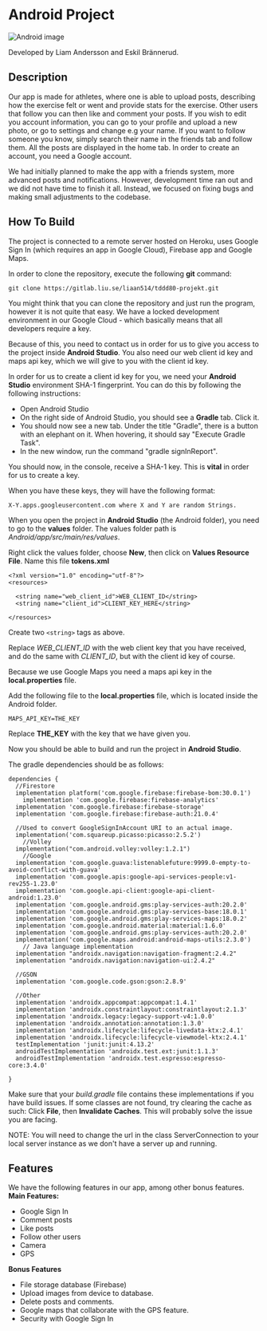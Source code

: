 ﻿# Android Project
![Android image](https://lh3.googleusercontent.com/GTmuiIZrppouc6hhdWiocybtRx1Tpbl52eYw4l-nAqHtHd4BpSMEqe-vGv7ZFiaHhG_l4v2m5Fdhapxw9aFLf28ErztHEv5WYIz5fA)

Developed by Liam Andersson and Eskil Brännerud.

## Description

Our app is made for athletes, where one is able to upload posts, describing how the exercise felt or went and provide stats for the exercise. Other users that follow you can then 
like and comment your posts. If you wish to edit you account information, you can go to your profile and upload a new photo, or go to settings and change e.g your name.
If you want to follow someone you know, simply search their name in the friends tab and follow them. All the posts are displayed in the home tab. In order to create an account,
you need a Google account.

We had initially planned to make the app with a friends system, more advanced posts and notifications. However, development time ran out and we did not have time to finish it all.
Instead, we focused on fixing bugs and making small adjustments to the codebase.

## How To Build

The project is connected to a remote server hosted on Heroku, uses Google Sign In (which requires an app in Google Cloud), Firebase app and Google Maps.

In order to clone the repository, execute the following **git** command:

    git clone https://gitlab.liu.se/liaan514/tddd80-projekt.git

You might think that you can clone the repository and just run the program, however it is not quite that easy. We have a locked development environment in our Google Cloud - which basically means that all developers require a key.

Because of this, you need to contact us in order for us to give you access to the project inside **Android Studio**. You also need our web client id key and maps api key, which we will give to you with the client id key.

In order for us to create a client id key for you, we need your **Android Studio** environment SHA-1 fingerprint. You can do this by following the following instructions:
 - Open Android Studio
 - On the right side of Android Studio, you should see a **Gradle** tab. Click it.
 - You should now see a new tab. Under the title "Gradle", there is a button with an elephant on it. When hovering, it should say "Execute Gradle Task".
 - In the new window, run the command "gradle signInReport".

You should now, in the console, receive a SHA-1 key. This is **vital** in order for us to create a key.

When you have these keys, they will have the following format:
    
    X-Y.apps.googleusercontent.com where X and Y are random Strings.
    
When you open the project in **Android Studio** (the Android folder), you need to go to the **values** folder. 
The values folder path is *Android/app/src/main/res/values*. 

Right click the values folder, choose **New**, then click on **Values Resource File**. Name this file **tokens.xml**

    <?xml version="1.0" encoding="utf-8"?>  
    <resources>  
	     
      <string name="web_client_id">WEB_CLIENT_ID</string>  
      <string name="client_id">CLIENT_KEY_HERE</string>  
      
    </resources>

Create two `<string>` tags as above.
 
Replace *WEB_CLIENT_ID* with the web client key that you have received, and do the same with 
*CLIENT_ID*, but with the client id key of course.

Because we use Google Maps you need a maps api key in the **local.properties** file.

Add the following file to the **local.properties** file, which is located inside the Android folder.

    MAPS_API_KEY=THE_KEY

Replace **THE_KEY** with the key that we have given you.

Now you should be able to build and run the project in **Android Studio**. 

The gradle dependencies should be as follows:

    dependencies {  
      //Firestore  
      implementation platform('com.google.firebase:firebase-bom:30.0.1')  
        implementation 'com.google.firebase:firebase-analytics'  
      implementation 'com.google.firebase:firebase-storage'  
      implementation 'com.google.firebase:firebase-auth:21.0.4'  
      
      //Used to convert GoogleSignInAccount URI to an actual image.  
      implementation('com.squareup.picasso:picasso:2.5.2')  
        //Volley  
      implementation("com.android.volley:volley:1.2.1")  
        //Google  
      implementation 'com.google.guava:listenablefuture:9999.0-empty-to-avoid-conflict-with-guava'  
      implementation 'com.google.apis:google-api-services-people:v1-rev255-1.23.0'  
      implementation 'com.google.api-client:google-api-client-android:1.23.0'  
      implementation 'com.google.android.gms:play-services-auth:20.2.0'  
      implementation 'com.google.android.gms:play-services-base:18.0.1'  
      implementation 'com.google.android.gms:play-services-maps:18.0.2'  
      implementation 'com.google.android.material:material:1.6.0'  
      implementation 'com.google.android.gms:play-services-auth:20.2.0'  
      implementation('com.google.maps.android:android-maps-utils:2.3.0')  
        // Java language implementation  
      implementation "androidx.navigation:navigation-fragment:2.4.2"  
      implementation "androidx.navigation:navigation-ui:2.4.2"  
      
      //GSON  
      implementation 'com.google.code.gson:gson:2.8.9'  
      
      //Other  
      implementation 'androidx.appcompat:appcompat:1.4.1'  
      implementation 'androidx.constraintlayout:constraintlayout:2.1.3'  
      implementation 'androidx.legacy:legacy-support-v4:1.0.0'  
      implementation 'androidx.annotation:annotation:1.3.0'  
      implementation 'androidx.lifecycle:lifecycle-livedata-ktx:2.4.1'  
      implementation 'androidx.lifecycle:lifecycle-viewmodel-ktx:2.4.1'  
      testImplementation 'junit:junit:4.13.2'  
      androidTestImplementation 'androidx.test.ext:junit:1.1.3'  
      androidTestImplementation 'androidx.test.espresso:espresso-core:3.4.0'  
      
    }


Make sure that your *build.gradle* file contains these implementations if you have build issues.
If some classes are not found, try clearing the cache as such:
Click **File**,  then **Invalidate Caches**. This will probably solve the issue you are facing.

NOTE: You will need to change the url in the class ServerConnection to your local server instance as we don't have a server up and running.

## Features

We have the following features in our app, among other bonus features.
**Main Features:**

 - Google Sign In
 - Comment posts
 - Like posts
 - Follow other users
 - Camera
 - GPS

**Bonus Features**

 - File storage database (Firebase)
 - Upload images from device to database.
 - Delete posts and comments.
 - Google maps that collaborate with the GPS feature.
 - Security with Google Sign In





